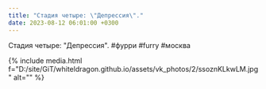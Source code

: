 ```yaml
---
title: "Стадия четыре: \"Депрессия\"."
date: 2023-08-12 06:01:00 +0300
---
```


Стадия четыре: "Депрессия".
#фурри #furry #москва

{% include media.html f="D:/site/GiT/whiteldragon.github.io/assets/vk_photos/2/ssoznKLkwLM.jpg" alt="" %}
